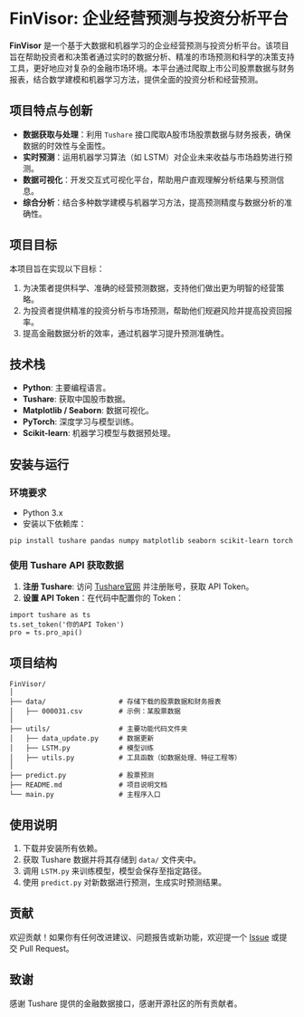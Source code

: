 # FinVisor: 企业经营预测与投资分析平台

**FinVisor** 是一个基于大数据和机器学习的企业经营预测与投资分析平台。该项目旨在帮助投资者和决策者通过实时的数据分析、精准的市场预测和科学的决策支持工具，更好地应对复杂的金融市场环境。本平台通过爬取上市公司股票数据与财务报表，结合数学建模和机器学习方法，提供全面的投资分析和经营预测。

## 项目特点与创新

- **数据获取与处理**：利用 `Tushare` 接口爬取A股市场股票数据与财务报表，确保数据的时效性与全面性。
- **实时预测**：运用机器学习算法（如 LSTM）对企业未来收益与市场趋势进行预测。
- **数据可视化**：开发交互式可视化平台，帮助用户直观理解分析结果与预测信息。
- **综合分析**：结合多种数学建模与机器学习方法，提高预测精度与数据分析的准确性。

## 项目目标

本项目旨在实现以下目标：

1. 为决策者提供科学、准确的经营预测数据，支持他们做出更为明智的经营策略。
2. 为投资者提供精准的投资分析与市场预测，帮助他们规避风险并提高投资回报率。
3. 提高金融数据分析的效率，通过机器学习提升预测准确性。

## 技术栈

- **Python**: 主要编程语言。
- **Tushare**: 获取中国股市数据。
- **Matplotlib / Seaborn**: 数据可视化。
- **PyTorch**: 深度学习与模型训练。
- **Scikit-learn**: 机器学习模型与数据预处理。

## 安装与运行

### 环境要求

- Python 3.x
- 安装以下依赖库：

```
pip install tushare pandas numpy matplotlib seaborn scikit-learn torch
```

### 使用 Tushare API 获取数据

1. **注册 Tushare**: 访问 [Tushare官网](https://tushare.pro) 并注册账号，获取 API Token。
2. **设置 API Token**：在代码中配置你的 Token：

```
import tushare as ts
ts.set_token('你的API Token')
pro = ts.pro_api()
```

## 项目结构

```
FinVisor/
│
├── data/                  # 存储下载的股票数据和财务报表
│   ├── 000031.csv         # 示例：某股票数据
│
├── utils/                 # 主要功能代码文件夹
│   ├── data_update.py     # 数据更新
│   ├── LSTM.py            # 模型训练
│   ├── utils.py           # 工具函数（如数据处理、特征工程等）
│
├── predict.py             # 股票预测
├── README.md              # 项目说明文档
└── main.py                # 主程序入口
```

## 使用说明

1. 下载并安装所有依赖。
2. 获取 Tushare 数据并将其存储到 `data/` 文件夹中。
3. 调用 `LSTM.py` 来训练模型，模型会保存至指定路径。
4. 使用 `predict.py` 对新数据进行预测，生成实时预测结果。

## 贡献

欢迎贡献！如果你有任何改进建议、问题报告或新功能，欢迎提一个 [Issue](https://github.com/Pchan-nju/FinVisor/issues) 或提交 Pull Request。

## 致谢

感谢 Tushare 提供的金融数据接口，感谢开源社区的所有贡献者。